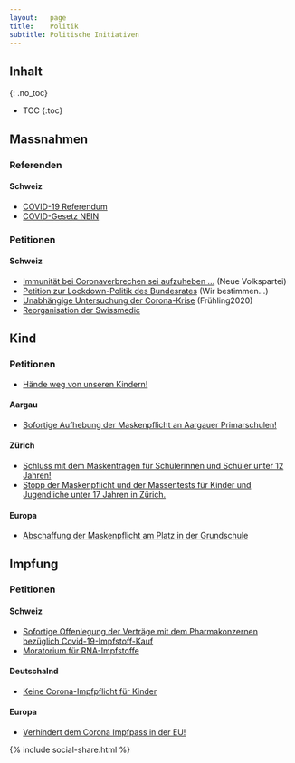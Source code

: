 ```yaml
---
layout:   page
title:    Politik
subtitle: Politische Initiativen
---
```


## Inhalt
{: .no_toc}

* TOC
{:toc}

## Massnahmen

### Referenden

#### Schweiz

 * [COVID-19 Referendum](https://covid19-referendum.ch/)
 * [COVID-Gesetz NEIN](https://covidgesetz-nein.ch/)

### Petitionen

#### Schweiz

 * [Immunität bei Coronaverbrechen sei aufzuheben ...](https://www.neue-volkspartei.ch/petition) (Neue Volkspartei)
 * [Petition zur Lockdown-Politik des Bundesrates](https://wirbestimmen.ch/index.php/de/petition-lockdown-de) (Wir bestimmen…)
 * [Unabhängige Untersuchung der Corona-Krise](https://fruehling2020.com/) (Frühling2020)
 * [Reorganisation der Swissmedic](https://www.change.org/p/au-pr%C3%A9sident-du-conseil-national-et-aux-parlementaires-suisses-la-r%C3%A9organisation-imm%C3%A9diate-de-swissmedic) 

## Kind

### Petitionen

 * [Hände weg von unseren Kindern!](https://schuetzt-die-kinder.ch/)

#### Aargau

 * [Sofortige Aufhebung der Maskenpflicht an Aargauer Primarschulen!](https://www.openpetition.eu/ch/petition/online/sofortige-aufhebung-der-maskenpflicht-an-aargauer-primarschulen)

#### Zürich

 * [Schluss mit dem Maskentragen für Schülerinnen und Schüler unter 12 Jahren!](https://www.kinder-maskenpetition.ch/)
 * [Stopp der Maskenpflicht und der Massentests für Kinder und Jugendliche unter 17 Jahren in Zürich.](https://www.openpetition.de/petition/online/stopp-der-maskenpflicht-und-der-massentests-fuer-kinder-und-jugendliche-unter-17-jahren-in-zuerich)

#### Europa

 * [Abschaffung der Maskenpflicht am Platz in der Grundschule](https://www.petitionen.com/abschaffung_der_maskenpflicht_am_platz_in_der_grundschule)

## Impfung

### Petitionen

#### Schweiz

 * [Sofortige Offenlegung der Verträge mit dem Pharmakonzernen bezüglich Covid-19-Impfstoff-Kauf](https://act.campax.org/petitions/sofortige-offenlegung-der-vertrage-mit-den-pharmakonzernen-bezuglich-covid-19-impfstoff-kauf-1)
 * [Moratorium für RNA-Impfstoffe](https://swiss-freedom.ch/de)

#### Deutschalnd

 * [Keine Corona-Impfpflicht für Kinder](https://www.change.org/p/jens-spahn-keine-corona-impfpflicht-f%C3%BCr-kinder)

#### Europa

 * [Verhindert dem Corona Impfpass in der EU!](https://www.openpetition.eu/petition/online/verhindert-den-corona-impfpass-in-der-eu)

{% include social-share.html %}
